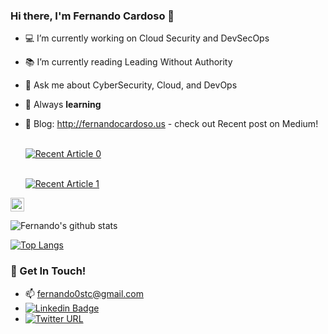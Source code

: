 ### Hi there, I'm Fernando Cardoso 👋

- :computer: I’m currently working on Cloud Security and DevSecOps
- :books: I’m currently reading Leading Without Authority
- 💬 Ask me about CyberSecurity, Cloud, and DevOps
- :brain: Always **learning**
- 📝 Blog: http://fernandocardoso.us - check out Recent post on Medium! 

    <br> <a target="_blank" href="https://github-readme-medium-recent-article.vercel.app/medium/@fernando0stc/0"><img src="https://github-readme-medium-recent-article.vercel.app/medium/@fernando0stc/0" alt="Recent Article 0"></a>

    <br> <a target="_blank" href="https://github-readme-medium-recent-article.vercel.app/medium/@fernando0stc/1"><img src="https://github-readme-medium-recent-article.vercel.app/medium/@fernando0stc/1" alt="Recent Article 1"></a>


[<img src="https://img.shields.io/github/followers/fernandostc?label=follow&style=social" height="22" title="Follow me" />](https://github.com/fernandostc) 

![Fernando's github stats](https://github-readme-stats.vercel.app/api?username=fernandostc&show_icons=true&theme=tokyonight&count_private=true)

[![Top Langs](https://github-readme-stats.vercel.app/api/top-langs/?username=fernandostc&layout=compact&hide=java)](https://github.com/fernandostc/github-readme-stats)


### 📮 Get In Touch!

- 📫 fernando0stc@gmail.com
- [![Linkedin Badge](https://img.shields.io/badge/-LinkedIn-blue?style=flat-square&logo=Linkedin&logoColor=white&link=https://www.linkedin.com/in/fernandoc/)](https://www.linkedin.com/in/fernandoc/)
- [![Twitter URL](https://img.shields.io/static/v1?message=@Fernando0stc&label=&nbsp;&color=1ca0f1&style=flat-square&logo=twitter&labelColor=1ca0f1&logoColor=white)](https://twitter.com/Fernando0stc)
